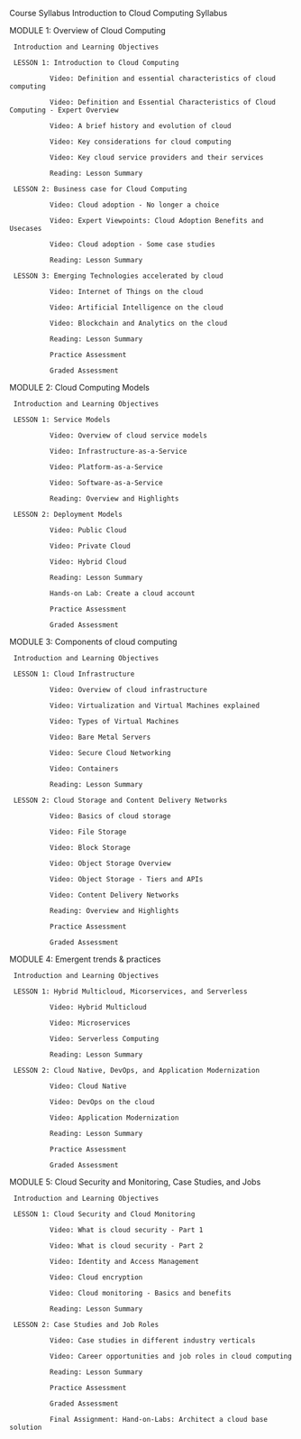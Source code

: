 Course Syllabus
Introduction to Cloud Computing Syllabus

  
MODULE 1: Overview of Cloud Computing  

     Introduction and Learning Objectives

     LESSON 1: Introduction to Cloud Computing 

              Video: Definition and essential characteristics of cloud computing

              Video: Definition and Essential Characteristics of Cloud Computing - Expert Overview 

              Video: A brief history and evolution of cloud

              Video: Key considerations for cloud computing

              Video: Key cloud service providers and their services

              Reading: Lesson Summary

     LESSON 2: Business case for Cloud Computing

              Video: Cloud adoption - No longer a choice

              Video: Expert Viewpoints: Cloud Adoption Benefits and Usecases

              Video: Cloud adoption - Some case studies

              Reading: Lesson Summary

     LESSON 3: Emerging Technologies accelerated by cloud

              Video: Internet of Things on the cloud

              Video: Artificial Intelligence on the cloud

              Video: Blockchain and Analytics on the cloud

              Reading: Lesson Summary

              Practice Assessment

              Graded Assessment

  
MODULE 2: Cloud Computing Models

     Introduction and Learning Objectives

     LESSON 1: Service Models

              Video: Overview of cloud service models

              Video: Infrastructure-as-a-Service

              Video: Platform-as-a-Service

              Video: Software-as-a-Service

              Reading: Overview and Highlights

     LESSON 2: Deployment Models

              Video: Public Cloud

              Video: Private Cloud

              Video: Hybrid Cloud

              Reading: Lesson Summary

              Hands-on Lab: Create a cloud account 

              Practice Assessment

              Graded Assessment

  
MODULE 3: Components of cloud computing

     Introduction and Learning Objectives

     LESSON 1: Cloud Infrastructure

              Video: Overview of cloud infrastructure

              Video: Virtualization and Virtual Machines explained

              Video: Types of Virtual Machines

              Video: Bare Metal Servers

              Video: Secure Cloud Networking

              Video: Containers

              Reading: Lesson Summary

     LESSON 2: Cloud Storage and Content Delivery Networks

              Video: Basics of cloud storage

              Video: File Storage

              Video: Block Storage

              Video: Object Storage Overview

              Video: Object Storage - Tiers and APIs

              Video: Content Delivery Networks

              Reading: Overview and Highlights

              Practice Assessment

              Graded Assessment

  
MODULE 4: Emergent trends & practices

     Introduction and Learning Objectives

     LESSON 1: Hybrid Multicloud, Micorservices, and Serverless

              Video: Hybrid Multicloud

              Video: Microservices

              Video: Serverless Computing

              Reading: Lesson Summary

     LESSON 2: Cloud Native, DevOps, and Application Modernization

              Video: Cloud Native

              Video: DevOps on the cloud

              Video: Application Modernization

              Reading: Lesson Summary

              Practice Assessment

              Graded Assessment

  
MODULE 5: Cloud Security and Monitoring, Case Studies, and Jobs

     Introduction and Learning Objectives

     LESSON 1: Cloud Security and Cloud Monitoring

              Video: What is cloud security - Part 1

              Video: What is cloud security - Part 2

              Video: Identity and Access Management

              Video: Cloud encryption

              Video: Cloud monitoring - Basics and benefits

              Reading: Lesson Summary

     LESSON 2: Case Studies and Job Roles

              Video: Case studies in different industry verticals

              Video: Career opportunities and job roles in cloud computing

              Reading: Lesson Summary

              Practice Assessment

              Graded Assessment

              Final Assignment: Hand-on-Labs: Architect a cloud base solution 